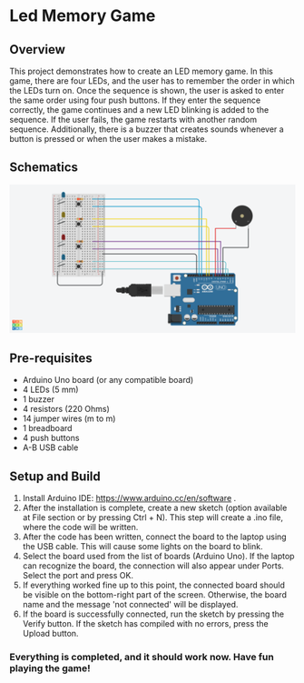 # Led Memory Game

## Overview
This project demonstrates how to create an LED memory game. In this game, there are four LEDs, and the user has to remember the order in which the LEDs turn on. Once the sequence is shown, the user is asked to enter the same order using four push buttons. If they enter the sequence correctly, the game continues and a new LED blinking is added to the sequence. If the user fails, the game restarts with another random sequence. Additionally, there is a buzzer that creates sounds whenever a button is pressed or when the user makes a mistake.

## Schematics
![alt text](schematics.png)

## Pre-requisites
* Arduino Uno board (or any compatible board)
* 4 LEDs (5 mm)
* 1 buzzer
* 4 resistors (220 Ohms)
* 14 jumper wires (m to m)
* 1 breadboard
* 4 push buttons
* A-B USB cable

## Setup and Build

1. Install Arduino IDE: https://www.arduino.cc/en/software . 
2. After the installation is complete, create a new sketch (option available at File section or by pressing Ctrl + N). This step will create a .ino file, where the code will be written.
3. After the code has been written, connect the board to the laptop using the USB cable. This will cause some lights on the board to blink.
4. Select the board used from the list of boards (Arduino Uno). If the laptop can recognize the board, the connection will also appear under Ports. Select the port and press OK.
5. If everything worked fine up to this point, the connected board should be visible on the bottom-right part of the screen. Otherwise, the board name and the message 'not connected' will be displayed.
6. If the board is successfully connected, run the sketch by pressing the Verify button. If the sketch has compiled with no errors, press the Upload button.
### Everything is completed, and it should work now. Have fun playing the game!